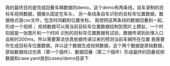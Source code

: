 
我的最终目的是完成回叠车辆数据的demo，这个demo有两条线，自车录制的目标车视频数据，摄像头固定在车头，
另一条线条自车识别的目标车位置数据，数据格式是csv文件，包含时间戳和位置坐标。
我想把这两条线的数据回叠到一起，形成一个视频；
视频数据可以用当前目标车位置数据绘制到图片上模拟，一个时刻就是一张图片和一个时间 
识别的目标车位置数据有试验，数据传递到处理入口会耗时200ms，所以需要算法仿真依据传递过来的预测当前车辆所在位置
我需要你生成目标车位置数据，并以这个数据生成视频数据，这个两个数据是原始数据，原始数据经过仿真（第一个插件）、数据回叠（第二个插件）形成最终的回叠视频
数据和case.yaml放到cases/demo目录下